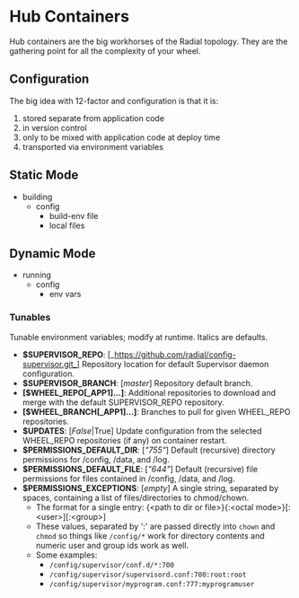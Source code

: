 # Hub Containers

Hub containers are the big workhorses of the Radial topology. They are
the gathering point for all the complexity of your wheel. 

## Configuration

The big idea with 12-factor and configuration is that it is:
  1. stored separate from application code
  2. in version control
  3. only to be mixed with application code at deploy time
  4. transported via environment variables

## Static Mode

* building
    * config
        * build-env file
        * local files

## Dynamic Mode

* running
    * config
        * env vars

### Tunables

Tunable environment variables; modify at runtime. Italics are defaults.

  - **$SUPERVISOR_REPO**: [_https://github.com/radial/config-supervisor.git_]
    Repository location for default Supervisor daemon configuration.
  - **$SUPERVISOR_BRANCH**: [_master_] Repository default branch.
  - **[$WHEEL_REPO[_APP1]...]**: Additional repositories to download and merge
    with the default SUPERVISOR_REPO repository.
  - **[$WHEEL_BRANCH[_APP1]...]**: Branches to pull for given WHEEL_REPO
    repositories.
  - **$UPDATES**: [_False_|True] Update configuration from the selected
    WHEEL_REPO repositories (if any) on container restart.
  - **$PERMISSIONS_DEFAULT_DIR**: [_"755"_] Default (recursive) directory
    permissions for /config, /data, and /log.
  - **$PERMISSIONS_DEFAULT_FILE**: [_"644"_] Default (recursive) file permissions
    for files contained in /config, /data, and /log.
  - **$PERMISSIONS_EXCEPTIONS**: [_empty_] A single string, separated by spaces,
    containing a list of files/directories to chmod/chown.
    - The format for a single entry:
    {\<path to dir or file\>}{:\<octal mode\>}[:\<user\>][:\<group\>]
    - These values, separated by ':' are passed directly into `chown` and
      `chmod` so things like `/config/*` work for directory contents and numeric
      user and group ids work as well.
    - Some examples:
        - `/config/supervisor/conf.d/*:700`
        - `/config/supervisor/supervisord.conf:700:root:root`
        - `/config/supervisor/myprogram.conf:777:myprogramuser`
